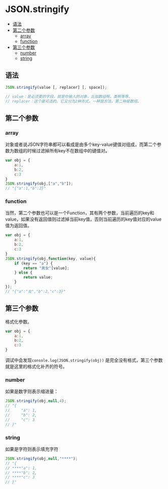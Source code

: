 
# JSON.stringify

- [语法](#语法)
- [第二个参数](#第二个参数)
  - [array](#array)
  - [function](#function)
- [第三个参数](#第三个参数)
  - [number](#number)
  - [string](#string)

## 语法

``` javascript 
JSON.stringify(value [, replacer] [, space]);

// value：是必须要的字段。就是你输入的对象，比如数组啊，类啊等等。 
// replacer：这个是可选的。它又分为2种方式，一种是方法，第二种是数组。 
```

## 第二个参数

### array

对象或者说JSON字符串都可以看成是由多个key-value键值对组成，而第二个参数为数组的时候过滤掉所有key不在数组中的键值对。

``` javascript
var obj = {
	a:1,
	b:2,
	c:3
}
JSON.stringify(obj,["a","b"]);
// "{"a":1,"b":2}"
```

### function

当然，第二个参数也可以是一个Function，其有两个参数，当前遍历的key和value，如果没有返回值则过滤掉当前key值，否则当前遍历的key值对应的value值为返回值。

``` javascript
var obj = {
	a:1,
	b:2,
	c:3
}
JSON.stringify(obj,function(key, value){
	if (key == "a") {
		return "男女"[value];
	} else {
		return value;
	}
});
// "{"a":"女","b":2,"c":3}"
```

## 第三个参数

格式化参数。

``` javascript
var obj = {
	a:1,
	b:2,
	c:3
}
```

调试中会发现`console.log(JSON.stringify(obj))` 是完全没有格式，第三个参数就是这里的格式化补齐的符号。

### number
如果是数字则表示缩进量：

``` javascript
JSON.stringify(obj,null,4);
// "{
//     "a": 1,
//     "b": 2,
//     "c": 3
// }"
```

### string
如果是字符则表示填充字符

``` javascript
JSON.stringify(obj,null,"****");
// "{
// ****"a": 1,
// ****"b": 2,
// ****"c": 3
// }"
```
